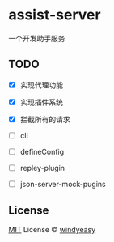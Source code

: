 # assist-server

一个开发助手服务

## TODO

- [x] 实现代理功能
- [x] 实现插件系统
- [x] 拦截所有的请求
- [ ] cli
- [ ] defineConfig
- [ ] repley-plugin
- [ ] json-server-mock-pugins



## License

[MIT](./LICENSE) License © [windyeasy](https://github.com/windyeasy)
